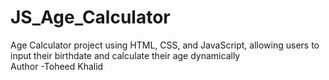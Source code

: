 # JS_Age_Calculator
Age Calculator project using HTML, CSS, and JavaScript, allowing users to input their birthdate and calculate their age dynamically
<br>
Author -Toheed Khalid
